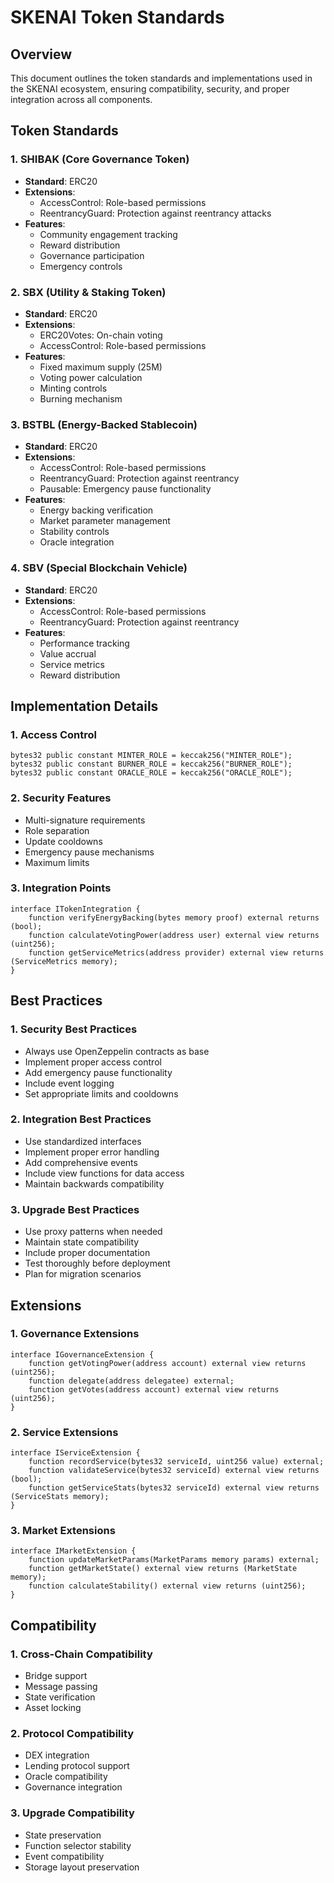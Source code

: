 # SKENAI Token Standards

## Overview
This document outlines the token standards and implementations used in the SKENAI ecosystem, ensuring compatibility, security, and proper integration across all components.

## Token Standards

### 1. SHIBAK (Core Governance Token)
- **Standard**: ERC20
- **Extensions**:
  - AccessControl: Role-based permissions
  - ReentrancyGuard: Protection against reentrancy attacks
- **Features**:
  - Community engagement tracking
  - Reward distribution
  - Governance participation
  - Emergency controls

### 2. SBX (Utility & Staking Token)
- **Standard**: ERC20
- **Extensions**:
  - ERC20Votes: On-chain voting
  - AccessControl: Role-based permissions
- **Features**:
  - Fixed maximum supply (25M)
  - Voting power calculation
  - Minting controls
  - Burning mechanism

### 3. BSTBL (Energy-Backed Stablecoin)
- **Standard**: ERC20
- **Extensions**:
  - AccessControl: Role-based permissions
  - ReentrancyGuard: Protection against reentrancy
  - Pausable: Emergency pause functionality
- **Features**:
  - Energy backing verification
  - Market parameter management
  - Stability controls
  - Oracle integration

### 4. SBV (Special Blockchain Vehicle)
- **Standard**: ERC20
- **Extensions**:
  - AccessControl: Role-based permissions
  - ReentrancyGuard: Protection against reentrancy
- **Features**:
  - Performance tracking
  - Value accrual
  - Service metrics
  - Reward distribution

## Implementation Details

### 1. Access Control
```solidity
bytes32 public constant MINTER_ROLE = keccak256("MINTER_ROLE");
bytes32 public constant BURNER_ROLE = keccak256("BURNER_ROLE");
bytes32 public constant ORACLE_ROLE = keccak256("ORACLE_ROLE");
```

### 2. Security Features
- Multi-signature requirements
- Role separation
- Update cooldowns
- Emergency pause mechanisms
- Maximum limits

### 3. Integration Points
```solidity
interface ITokenIntegration {
    function verifyEnergyBacking(bytes memory proof) external returns (bool);
    function calculateVotingPower(address user) external view returns (uint256);
    function getServiceMetrics(address provider) external view returns (ServiceMetrics memory);
}
```

## Best Practices

### 1. Security Best Practices
- Always use OpenZeppelin contracts as base
- Implement proper access control
- Add emergency pause functionality
- Include event logging
- Set appropriate limits and cooldowns

### 2. Integration Best Practices
- Use standardized interfaces
- Implement proper error handling
- Add comprehensive events
- Include view functions for data access
- Maintain backwards compatibility

### 3. Upgrade Best Practices
- Use proxy patterns when needed
- Maintain state compatibility
- Include proper documentation
- Test thoroughly before deployment
- Plan for migration scenarios

## Extensions

### 1. Governance Extensions
```solidity
interface IGovernanceExtension {
    function getVotingPower(address account) external view returns (uint256);
    function delegate(address delegatee) external;
    function getVotes(address account) external view returns (uint256);
}
```

### 2. Service Extensions
```solidity
interface IServiceExtension {
    function recordService(bytes32 serviceId, uint256 value) external;
    function validateService(bytes32 serviceId) external view returns (bool);
    function getServiceStats(bytes32 serviceId) external view returns (ServiceStats memory);
}
```

### 3. Market Extensions
```solidity
interface IMarketExtension {
    function updateMarketParams(MarketParams memory params) external;
    function getMarketState() external view returns (MarketState memory);
    function calculateStability() external view returns (uint256);
}
```

## Compatibility

### 1. Cross-Chain Compatibility
- Bridge support
- Message passing
- State verification
- Asset locking

### 2. Protocol Compatibility
- DEX integration
- Lending protocol support
- Oracle compatibility
- Governance integration

### 3. Upgrade Compatibility
- State preservation
- Function selector stability
- Event compatibility
- Storage layout preservation
